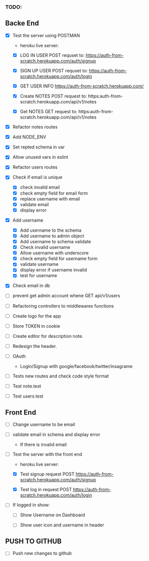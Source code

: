 ### TODO:

## Backe End

* [x] Test the server using POSTMAN

    * heroku live server:  [](https://auth-from-scratch.herokuapp.com/)

    * [x] LOG IN USER POST requset to: https://auth-from-scratch.herokuapp.com/auth/signup

    * [x] SIGN UP USER POST requset to: https://auth-from-scratch.herokuapp.com/auth/login

    * [x] GET USER INFO https://auth-from-scratch.herokuapp.com/

    * [x] Create NOTES POST request to: https:auth-from-scratch.herokuapp.com/api/v1/notes

    * [x] Get NOTES GET request to: https:auth-from-scratch.herokuapp.com/api/v1/notes

* [x] Refactor notes routes

* [x] Add NODE_ENV

* [x] Set repted schema in var

* [x] Allow unused vars in eslint

* [x] Refactor users routes

* [x] Check if email is unique
    * [x] check invalid email
    * [x] check empty field for email form
    * [x] replace username with email
    * [x] validate email
    * [x] display error
* [x] Add username
    * [x] Add username to the schema
    * [x] Add username to admin object
    * [x] Add username to schema validate
    * [x] Check invalid username
    * [x] Allow username with underscore
    * [x] check empty field for username form
    * [x] validate username
    * [x] display error if username invalid
    * [x] test for username

* [x] Check email in db

* [ ] prevent get admin account whene GET api/v1/users

* [ ] Refactoring controllers to middlewares functions

* [ ] Create logo for the app

* [ ] Store TOKEN in cookie

* [ ] Create editor for description note.

* [ ] Redesign the header.

* [ ] OAuth
    * Login/Signup with google/facebook/twitter/insagrame

* [ ] Tests new routes and check code style format

* [ ] Test note.test

* [ ] Test users.test

## Front End

* [ ] Change username to be email

* [ ] validate email in schema and display error
    * If there is invalid email

* [ ] Test the server with the front end

    * heroku live server:  [](https://auth-from-scratch.herokuapp.com/)

    * [x] Test signup request POST https://auth-from-scratch.herokuapp.com/auth/signup

    * [x] Test log in request POST https://auth-from-scratch.herokuapp.com/auth/login

* [ ] If logged in show:

    * [ ] Show Username on Dashboard

    * [ ] Show user icon and username in header

## PUSH TO GITHUB

* [ ] Push new changes to github